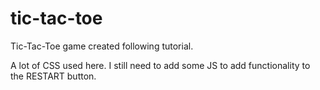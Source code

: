 # tic-tac-toe

Tic-Tac-Toe game created following tutorial. 

A lot of CSS used here. 
I still need to add some JS to add functionality to the RESTART button.
